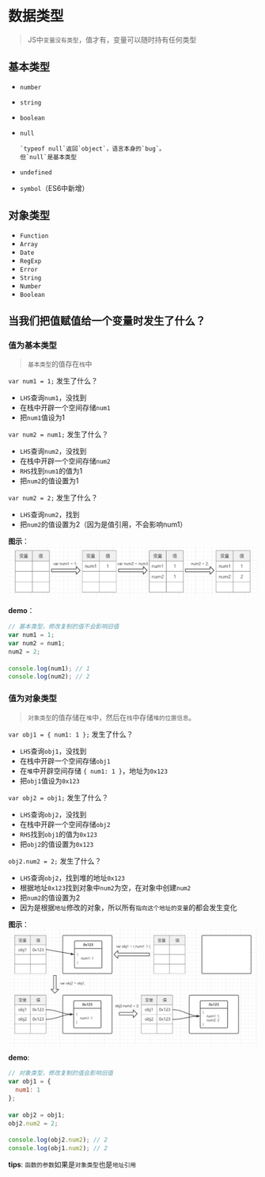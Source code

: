 # 数据类型
> JS中`变量没有类型`，值才有，变量可以随时持有任何类型

## 基本类型

+ `number`
+ `string`
+ `boolean`
+ `null`
  
      `typeof null`返回`object`，语言本身的`bug`。
      但`null`是基本类型
+ `undefined`
+ `symbol`（ES6中新增）


## 对象类型

+ `Function`
+ `Array`
+ `Date`
+ `RegExp`
+ `Error`
+ `String`
+ `Number`
+ `Boolean`


## 当我们把值赋值给一个变量时发生了什么？

### 值为基本类型
> `基本类型`的值存在`栈`中

`var num1 = 1;` 发生了什么？  
+ `LHS`查询`num1`，没找到
+ 在栈中开辟一个空间存储`num1`
+ 把`num1`值设为1

`var num2 = num1;` 发生了什么？
+ `LHS`查询`num2`，没找到
+ 在栈中开辟一个空间存储`num2`
+ `RHS`找到`num1`的值为1
+ 把`num2`的值设置为1

`var num2 = 2;` 发生了什么？
+ `LHS`查询`num2`，找到
+ 把`num2`的值设置为2（因为是值引用，不会影响num1）

**图示**：  
![图示](./../assets/imgs/JS/简单值存储.png)  

**demo**：
```javascript
// 基本类型，修改复制的值不会影响旧值
var num1 = 1;
var num2 = num1;
num2 = 2;

console.log(num1); // 1
console.log(num2); // 2
```

### 值为对象类型
> `对象类型`的值存储在`堆`中，然后在`栈`中存储`堆的位置信息`。

`var obj1 = { num1: 1 };` 发生了什么？  
+ `LHS`查询`obj1`，没找到
+ 在栈中开辟一个空间存储`obj1`
+ 在`堆`中开辟空间存储 `{ num1: 1 }`，地址为`0x123`
+ 把`obj1`值设为`0x123`

`var obj2 = obj1;` 发生了什么？
+ `LHS`查询`obj2`，没找到
+ 在栈中开辟一个空间存储`obj2`
+ `RHS`找到`obj1`的值为`0x123`
+ 把`obj2`的值设置为`0x123`

`obj2.num2 = 2;` 发生了什么？
+ `LHS`查询`obj2`，找到堆的地址`0x123`
+ 根据地址`0x123`找到对象中`num2`为空，在对象中创建`num2`
+ 把`num2`的值设置为2
+ 因为是根据`地址`修改的对象，所以所有`指向这个地址的变量`的都会发生变化

**图示**：  
![图示](./../assets/imgs/JS/对象值存储.png)  


**demo**:
```javascript
// 对象类型，修改复制的值会影响旧值
var obj1 = {
  num1: 1
};

var obj2 = obj1;
obj2.num2 = 2;

console.log(obj2.num2); // 2
console.log(obj1.num2); // 2
```

**tips**:
`函数的参数`如果是`对象类型`也是`地址引用`